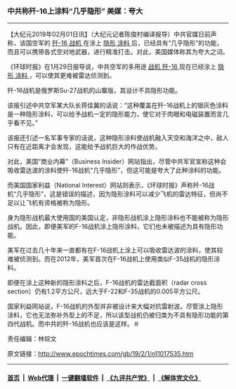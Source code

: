 ### 中共称歼-16上涂料“几乎隐形” 美媒：夸大
------------------------

<p>
 【大纪元2019年02月01日讯】（大纪元记者陈俊村编译报导）中共官媒日前声称，该国空军的
 <a href="http://www.epochtimes.com/gb/tag/%E6%AD%BC-16.html">
  歼-16
 </a>
 <a href="http://www.epochtimes.com/gb/tag/%E6%88%98%E6%9C%BA.html">
  战机
 </a>
 在涂上
 <a href="http://www.epochtimes.com/gb/tag/%E9%9A%90%E5%BD%A2.html">
  隐形
 </a>
 <a href="http://www.epochtimes.com/gb/tag/%E6%B6%82%E6%96%99.html">
  涂料
 </a>
 后，已经具有“几乎隐形”的功能，而且可以携带各式空对地武器，进行精准打击。对此，美国媒体称其为夸大之词。
</p>
<p>
 《环球时报》在1月29日报导说，中共空军的多用途
 <a href="http://www.epochtimes.com/gb/tag/%E6%88%98%E6%9C%BA.html">
  战机
 </a>
 <a href="http://www.epochtimes.com/gb/tag/%E6%AD%BC-16.html">
  歼-16
 </a>
 现在已经涂上
 <a href="http://www.epochtimes.com/gb/tag/%E9%9A%90%E5%BD%A2.html">
  隐形
 </a>
 <a href="http://www.epochtimes.com/gb/tag/%E6%B6%82%E6%96%99.html">
  涂料
 </a>
 ，可以使其更难被雷达侦测到。
</p>
<p>
 歼-16战机是俄罗斯Su-27战机的山寨版，其设计不具隐形功能。
</p>
<p>
 该报引述中共空军某大队长蒋佳冀的话说：“这种覆盖在歼-16战机上的银灰色涂料是一种隐形涂料，可以给予战机一定的隐形能力，使它对于肉眼和电磁装置而言几乎看不见。”
</p>
<p>
 该报还引述一名军事专家的话说，这种隐形涂料使战机融入天空和海洋之中，敌人只有在近距离才会发现，这能给予战机巨大的作战优势。
</p>
<p>
 对此，美国“商业内幕”（Business Insider）网站指出，尽管中共军官宣称这种会吸收雷达波的涂料使歼-16战机“几乎隐形”，但这可能是夸大了此种涂料的功能。
</p>
<p>
 而美国国家利益（National Interest）网站则表示，《环球时报》声称歼-16战机“几乎隐形”，这是错误的描述，因为隐形涂料可以减少飞机的雷达特征，但尚不足以让飞机有资格被称为隐形。
</p>
<p>
 身为隐形战机最大使用国的美国认定，非隐形战机涂上隐形涂料也不能被称为隐形战机。因此，即便美军的F-16战机涂上隐形涂料，它们也未被描述为具有隐形功能。
</p>
<p>
 美军在过去几十年来一直都有在F-16战机上涂上可以吸收雷达波的涂料，使其较难被侦测到。而在2012年，美军首次在F-16战机上使用类似F-35战机的隐形涂料。
</p>
<p>
 即便在涂上这种新的隐形涂料之后，F-16战机的雷达截面积（radar cross section）仍有1.2平方公尺，远大于F-22和F-35战机的0.005平方公尺。
</p>
<p>
 国家利益网站说，F-16战机的外型并非被设计来大幅对抗雷射波。尽管涂上隐形涂料，它也无法弥补外型上的不足，所以该型战机仍被归类为不具有隐形功能的第四代战机。而中共的歼-16战机也应该是这样。＃
</p>
<p>
 责任编辑：林琮文
</p>

原文链接：http://www.epochtimes.com/gb/19/2/1/n11017535.htm


------------------------
#### [首页](https://github.com/gfw-breaker/banned-news/blob/master/README.md) &nbsp;|&nbsp; [Web代理](https://github.com/labour-camp/helloworld) &nbsp;|&nbsp; [一键翻墙软件](https://github.com/gfw-breaker/nogfw/blob/master/README.md) &nbsp;|&nbsp; [《九评共产党》](https://github.com/gfw-breaker/9ping.md/blob/master/README.md#九评之一评共产党是什么) &nbsp;|&nbsp; [《解体党文化》](https://github.com/gfw-breaker/jtdwh.md/blob/master/README.md#绪论)

